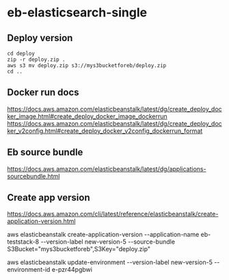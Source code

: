 # eb-elasticsearch-single

## Deploy version 

```
cd deploy
zip -r deploy.zip .
aws s3 mv deploy.zip s3://mys3bucketforeb/deploy.zip
cd ..
```
## Docker run docs 
https://docs.aws.amazon.com/elasticbeanstalk/latest/dg/create_deploy_docker_image.html#create_deploy_docker_image_dockerrun
https://docs.aws.amazon.com/elasticbeanstalk/latest/dg/create_deploy_docker_v2config.html#create_deploy_docker_v2config_dockerrun_format

## Eb source bundle 
https://docs.aws.amazon.com/elasticbeanstalk/latest/dg/applications-sourcebundle.html

## Create app version 
https://docs.aws.amazon.com/cli/latest/reference/elasticbeanstalk/create-application-version.html


aws elasticbeanstalk create-application-version --application-name eb-teststack-8 --version-label new-version-5 --source-bundle S3Bucket="mys3bucketforeb",S3Key="deploy.zip"

aws elasticbeanstalk update-environment --version-label new-version-5 --environment-id e-pzr44pgbwi